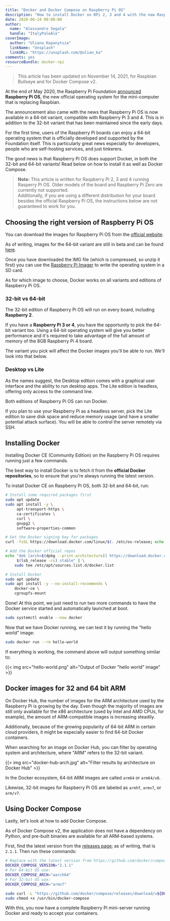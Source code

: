```yaml
---
title: "Docker and Docker Compose on Raspberry Pi OS"
description: "How to install Docker on RPi 2, 3 and 4 with the new Raspberry Pi OS, for 32 and 64-bit"
date: 2020-06-24 00:00:00
author:
  name: "Alessandro Segala"
  handle: "ItalyPaleAle"
coverImage:
  author: "Uliana Kopanytsia"
  linkName: "Unsplash"
  linkURL: "https://unsplash.com/@ulian_ka"
comments: yes
resourceBundle: docker-rpi
---
```


> This article has been updated on November 14, 2021, for Raspbian Bullseye and for Docker Compose v2.

At the end of May 2020, the Raspberry Pi Foundation [announced](https://www.raspberrypi.org/blog/latest-raspberry-pi-os-update-may-2020/) **Raspberry Pi OS**, the new official operating system for the mini-computer that is replacing Raspbian.

The announcement also came with the news that Raspberry Pi OS is now available in a 64-bit variant, compatible with Raspberry Pi 3 and 4. This is in addition to the 32-bit variant that has been maintained since the early days.

For the first time, users of the Raspberry Pi boards can enjoy a 64-bit operating system that is officially developed and supported by the Foundation itself. This is particularly great news especially for developers, people who are self-hosting services, and just tinkerers.

The good news is that Raspberry Pi OS does support Docker, in both the 32-bit and 64-bit variants! Read below on how to install it as well as Docker Compose.

> **Note:** This article is written for Raspberry Pi 2, 3 and 4 running Rasperry Pi OS. Older models of the board and Raspberry Pi Zero are currently not supported.  
> Additionally, if you are using a different distribution for your board besides the official Raspberry Pi OS, the instructions below are not guaranteed to work for you.

## Choosing the right version of Raspberry Pi OS

You can download the images for Raspberry Pi OS from the [official website](https://www.raspberrypi.org/downloads/raspberry-pi-os/).

As of writing, images for the 64-bit variant are still in beta and can be found [here](https://downloads.raspberrypi.org/raspios_lite_arm64/images/).

Once you have downloaded the IMG file (which is compressed, so unzip it first) you can use the [Raspberry Pi Imager](https://www.raspberrypi.org/blog/raspberry-pi-imager-imaging-utility/) to write the operating system in a SD card.

As for which image to choose, Docker works on all variants and editions of Raspberry Pi OS.

### 32-bit vs 64-bit

The 32-bit edition of Raspberry Pi OS will run on every board, including **Raspberry 2**.

If you have a **Raspberry Pi 3 or 4**, you have the opportunity to pick the 64-bit variant too. Using a 64-bit operating system will give you better performance and it's required to take advantage of the full amount of memory of the 8GB Raspberry Pi 4 board.

The variant you pick will affect the Docker images you'll be able to run. We'll look into that below.

### Desktop vs Lite

As the names suggest, the Desktop edition comes with a graphical user interface and the ability to run desktop apps. The Lite edition is headless, offering only access to the command line.

Both editions of Raspberry Pi OS can run Docker.

If you plan to use your Raspberry Pi as a headless server, pick the Lite edition to save disk space and reduce memory usage (and have a smaller potential attack surface). You will be able to control the server remotely via SSH.

## Installing Docker

Installing Docker CE (Community Edition) on the Raspberry Pi OS requires running just a few commands.

The best way to install Docker is to fetch it from the **official Docker repositories**, so to ensure that you're always running the latest version.

To install Docker CE on Raspberry Pi OS, both 32-bit and 64-bit, run:

````sh
# Install some required packages first
sudo apt update
sudo apt install -y \
     apt-transport-https \
     ca-certificates \
     curl \
     gnupg2 \
     software-properties-common

# Get the Docker signing key for packages
curl -fsSL https://download.docker.com/linux/$(. /etc/os-release; echo "$ID")/gpg | sudo apt-key add -

# Add the Docker official repos
echo "deb [arch=$(dpkg --print-architecture)] https://download.docker.com/linux/$(. /etc/os-release; echo "$ID") \
     $(lsb_release -cs) stable" | \
    sudo tee /etc/apt/sources.list.d/docker.list

# Install Docker
sudo apt update
sudo apt install -y --no-install-recommends \
    docker-ce \
    cgroupfs-mount
````

Done! At this point, we just need to run two more commands to have the Docker service started and automatically launched at boot.

````sh
sudo systemctl enable --now docker
````

Now that we have Docker running, we can test it by running the "hello world" image:

````sh
sudo docker run --rm hello-world
````

If everything is working, the command above will output something similar to:

{{< img src="hello-world.png" alt="Output of Docker \"hello world\" image" >}}

## Docker images for 32 and 64 bit ARM

On Docker Hub, the number of images for the ARM architecture used by the Raspberry Pi is growing by the day. Even though the majority of images are still only available for the x86 architecture (used by Intel and AMD CPUs, for example), the amount of ARM-compatible images is increasing steadily.

Additionally, because of the growing popularity of 64-bit ARM in certain cloud providers, it might be especially easier to find 64-bit Docker containers.

When searching for an image on Docker Hub, you can filter by operating system and architecture, where "ARM" refers to the 32-bit variant.

{{< img src="docker-hub-arch.jpg" alt="Filter results by architecture on Docker Hub" >}}

In the Docker ecosystem, 64-bit ARM images are called `arm64` or `arm64/v8`.

Likewise, 32-bit images for Raspberry Pi OS are labeled as `armhf`, `armv7`, or `arm/v7`.

## Using Docker Compose

Lastly, let's look at how to add Docker Compose.

As of Docker Compose v2, the application does not have a dependency on Python, and pre-built binaries are available for all ARM-based systems.

First, find the latest version from the [releases page](https://github.com/docker/compose/releases/latest); as of writing, that is `2.1.1`. Then run these commands:

````sh
# Replace with the latest version from https://github.com/docker/compose/releases/latest
DOCKER_COMPOSE_VERSION="2.1.1"
# For 64-bit OS use:
DOCKER_COMPOSE_ARCH="aarch64"
# For 32-bit OS use:
DOCKER_COMPOSE_ARCH="armv7"

sudo curl -L "https://github.com/docker/compose/releases/download/v${DOCKER_COMPOSE_VERSION}/docker-compose-linux-${DOCKER_COMPOSE_ARCH}" -o /usr/bin/docker-compose
sudo chmod +x /usr/bin/docker-compose
````

With this, you now have a complete Raspberry Pi mini-server running Docker and ready to accept your containers.
